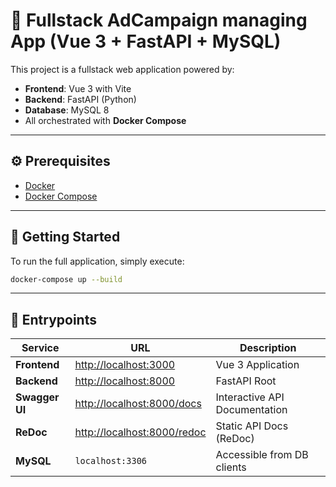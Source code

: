# 🚀 Fullstack AdCampaign managing App (Vue 3 + FastAPI + MySQL)

This project is a fullstack web application powered by:

- **Frontend**: Vue 3 with Vite
- **Backend**: FastAPI (Python)
- **Database**: MySQL 8
- All orchestrated with **Docker Compose**

---

## ⚙️ Prerequisites

- [Docker](https://www.docker.com/products/docker-desktop/)
- [Docker Compose](https://docs.docker.com/compose/)

---

## 🚀 Getting Started

To run the full application, simply execute:

```bash
docker-compose up --build
```

---

## 🔗 Entrypoints

| Service        | URL                                                        | Description                   |
| -------------- | ---------------------------------------------------------- | ----------------------------- |
| **Frontend**   | [http://localhost:3000](http://localhost:3000)             | Vue 3 Application             |
| **Backend**    | [http://localhost:8000](http://localhost:8000)             | FastAPI Root                  |
| **Swagger UI** | [http://localhost:8000/docs](http://localhost:8000/docs)   | Interactive API Documentation |
| **ReDoc**      | [http://localhost:8000/redoc](http://localhost:8000/redoc) | Static API Docs (ReDoc)       |
| **MySQL**      | `localhost:3306`                                           | Accessible from DB clients    |

